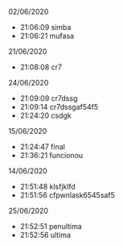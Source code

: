 
02/06/2020

- 21:06:09 simba
- 21:06:21 mufasa


21/06/2020

- 21:08:08 cr7

24/06/2020

- 21:09:09 cr7dssg
- 21:09:14 cr7dssgaf54f5
- 21:24:20 csdgk

15/06/2020

- 21:24:47 final
- 21:36:21 funcionou

14/06/2020

- 21:51:48 klsfjklfd
- 21:51:56 cfpwnlask6545saf5

25/06/2020

- 21:52:51 penultima
- 21:52:56 ultima
